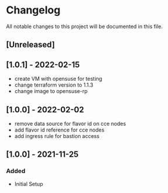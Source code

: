 # Changelog

All notable changes to this project will be documented in this file.

## [Unreleased]

## [1.0.1] - 2022-02-15

- create VM with opensuse for testing
- change terraform version to 1.1.3
- change image to opensuse-rp

## [1.0.0] - 2022-02-02

- remove data source for flavor id on cce nodes
- add flavor id reference for cce nodes
- add ingress rule for bastion access

## [1.0.0] - 2021-11-25

### Added

- Initial Setup

